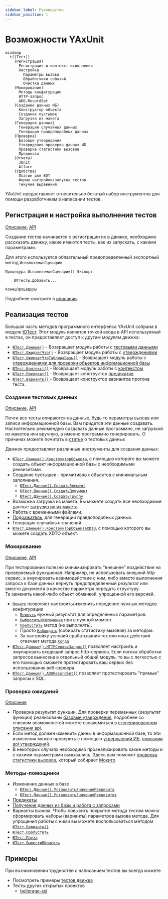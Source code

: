 ```yaml
---
sidebar_label: Руководство
sidebar_position: 1
---
```


# Возможности YAxUnit

```mermaid
mindmap
  t((Тест))
    (Регистрация)
      Регистрация и контекст исполнения
      Настройка
        Параметры вызова
        Обработчики событий
        Очистка данных
    (Мокирование)
      Методы конфигурации
      HTTP-запрос
      ADO.RecordSet
    (Создание данных ИБ)
      Конструктор объекта
      Создание пустышек
      Загрузка из макета
    (Генерация данных)
      Генерация случайных данных
      Генерация правдоподобных данных
    (Проверка)
      Базовые утверждения
      Утверждения проверка данных ИБ
      Проверка статистики вызовов
      Предикаты
    (Отчеты)
      JUnit
      Allure
    (Удобства)
      Плагин для EDT
      Форма настройки/запуска тестов
      Текучие выражения
```

YAxUnit предоставляет относительно богатый набор инструментов для помощи разработчикам в написании тестов.

## Регистрация и настройка выполнения тестов

[Описание](test-registration.md), [API](/api/ЮТТесты)

Создание тестов начинается с регистрации их в движке, необходимо рассказать движку, какие имеются тесты, как их запускать, с какими параметрами.

Для этого используется обязательный предопределенный экспортный метод `ИсполняемыеСценарии`

```bsl
Процедура ИсполняемыеСценарии() Экспорт
    
    ЮТТесты.Добавить...

КонецПроцедуры
```

Подробнее смотрите в [описании](test-registration.md).

## Реализация тестов

Большая часть методов программного интерфейса YAxUnit собрана в модуле [ЮТест](/api/ЮТест). Этот модуль является точкой входа в API используемый в тестах, он предоставляет доступ к другим модулям движка:

* [`ЮТест.Данные()`](/api/ЮТТестовыеДанные) - Возвращает модуль работы с [тестовыми данными](test-data/)
* [`ЮТест.ОжидаетЧто()`](/api/ЮТУтверждения) - Возвращает модуль работы с [утверждениями](assertions/assertions-base.md)
* [`ЮТест.ОжидаетЧтоТаблицаБазы()`](/api/ЮТУтвержденияИБ)  - Возвращает модуль работы с [утверждениями для проверки объектов информационной базы](assertions/assertions-db.md)
* [`ЮТест.Контекст()`](/api/ЮТКонтекстТеста)  - Возвращает модуль работы с [контекстом](context.md)
* [`ЮТест.Предикат()`](/api/ЮТПредикаты)  - Возвращает конструктор [предикатов](predicates.md)
* [`ЮТест.Варианты()`](/api/ЮТКонструкторВариантов)  - Возвращает конструктор вариантов прогона теста.

### Создание тестовых данных

[Описание](test-data/), [API](/api/ЮТТестовыеДанные)

Почти все тесты опираются на данные, будь то параметры вызова или записи информационной базы. Вам придется эти данные создавать.  
Настоятельно рекомендую создавать данные программно, не загрузкой из макетов или вручную, а именно программно генерировать. О причинах можете почитать в [статье](test-data/) о тестовых данных

Движок предоставляет различные инструменты для создания данных:

* [`ЮТест.Данные().КонструкторОбъекта`](/api/ЮТТестовыеДанные#конструкторобъекта), с помощью которого вы можете создать объект информационной базы с необходимыми реквизитами.
* Создание пустышек - примитивных объектов с минимальным заполнения.
  * [`ЮТест.Данные().СоздатьЭлемент`](/api/ЮТТестовыеДанные#создатьэлемент)
  * [`ЮТест.Данные().СоздатьДокумент`](/api/ЮТТестовыеДанные#создатьдокумент)
  * [`ЮТест.Данные().СоздатьГруппу`](/api/ЮТТестовыеДанные#создатьгруппу)
* Возможна загрузка из макета. Вы можете создать все необходимые данные [загрузив их из макета](test-data/load-from-templates.md)
* Работа с временными файлами.
* [Подражатель](/api/ЮТПодражатель), для генерации правдоподобных данных.
* Генерация случайных значений.
* [`ЮТест.Данные().КонструкторОбъектаXDTO`](/api/ЮТТестовыеДанные#конструкторобъектаxdto), с помощью которого вы можете создать XDTO объект.

### Мокирование

[Описание](mockito.md), [API](/api/Мокито)

При тестировании полезно минимизировать "внешнее" воздействие на проверяемый функционал. Например, не использовать внешний http сервис, а эмулировать взаимодействие с ним, либо вместо выполнения запроса к базе данных вернуть предопределенный результат или вместо документа в качестве параметра передать структуру.  
Те заменить какой-либо объект обманкой, упрощенной его версией.

* [`Мокито`](mockito.md) позволяет настроить/изменить поведение нужных методов конфигурации
  * [`Вернуть`](/api/МокитоОбучение#вернуть) нужный результат для определенных параметров.
  * [`ВыброситьИсключение`](/api/МокитоОбучение#выброситьисключение) при в нужный момент.
  * [`Пропустить`](/api/МокитоОбучение#пропустить) метод (не выполнять).
  * Просто [`Наблюдать`](/api/МокитоОбучение#наблюдать) (собирать статистику вызовов) за методом.
  * За настройку условий срабатывания тех или иных действий отвечает метода [`Когда`](/api/МокитоОбучение#когда)
* [`ЮТест.Данные().HTTPСервисЗапрос()`](/api/ЮТТестовыеДанные#httpсервисзапрос) позволяет настроить и эмулировать входящий запрос http-сервиса.
  Если логика обработки запросов вынесена в отдельный общий модуль, то вы с легкостью с его помощью сможете протестировать ваш сервис без использования веб-сервера.
* [`ЮТест.Данные().ADORecordSet()`](/api/ЮТТестовыеДанные#adorecordset) позволяет протестировать "прямые" запросы к SQL.

### Проверка ожиданий

[Описание](assertions/)

* Проверка результат функции. Для проверки переменных (результат функции) реализованы [базовые утверждения](assertions/assertions-base), подробнее со списком возможностей можете ознакомиться в [сгенерированном описании api](/api/ЮТУтверждения).
* Если метод должен изменить данны в информационной базе, то эти изменения можно проверить с помощью [утверждений ИБ](assertions/assertions-db), [описании api утверждений](/api/ЮТУтвержденияИБ).
* В некоторых случаях необходимо проанализировать какие методы и с какими параметрами вызывались. Здесь вам поможет [проверка статистики вызовов](/api/МокитоПроверки#вызовы), который собирает [Мокито](mockito)

### Методы-помощники

* Изменение данных в базе
  * [`ЮТест.Данные().УстановитьЗначениеРеквизита`](/api/ЮТТестовыеДанные#установитьзначениереквизита)
  * [`ЮТест.Данные().УстановитьЗначенияРеквизитов`](/api/ЮТТестовыеДанные#установитьзначенияреквизитов)
* [Предикаты](predicates.md)
* [Получение данных из базы и работа с запросами](queries.md)
* Варианты вызова. Чтобы повысить покрытие метода тестом можно сформировать наборы (варианты) параметров вызова метода. Для упрощения работы с ними вы можете воспользоваться методом [`ЮТест.Варианты()`](/api/ЮТест#варианты)
* [`ЮТест.Пропустить`](/api/ЮТест#пропустить)
* [`ЮТест.Пауза`](/api/ЮТест#пауза)
* [`ЮТест.ВывестиВКонсоль`](/api/ЮТест#вывестивконсоль)

## Примеры

При возникновении трудностей с написанием тестов вы всегда можете

* Посмотреть примеры [тестов движка](https://github.com/bia-technologies/yaxunit/tree/develop/tests/src/CommonModules)
* Тесты других открытых проектов
  * [bellerage-ssl](https://github.com/Bellerage-IT/bellerage-ssl/tree/master/src/cfe/yaxunit/src/CommonModules)

